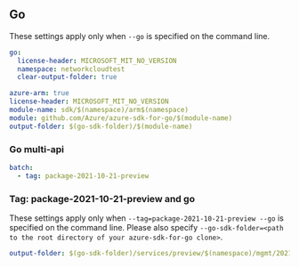 ## Go

These settings apply only when `--go` is specified on the command line.

``` yaml $(go) && !$(track2)
go:
  license-header: MICROSOFT_MIT_NO_VERSION
  namespace: networkcloudtest
  clear-output-folder: true
```

```yaml $(go) && $(track2)
azure-arm: true
license-header: MICROSOFT_MIT_NO_VERSION
module-name: sdk/$(namespace)/arm$(namespace)
module: github.com/Azure/azure-sdk-for-go/$(module-name)
output-folder: $(go-sdk-folder)/$(module-name)
```
### Go multi-api

``` yaml $(go) && $(multiapi)
batch:
  - tag: package-2021-10-21-preview
```
### Tag: package-2021-10-21-preview and go
These settings apply only when `--tag=package-2021-10-21-preview --go` is specified on the command line.
Please also specify `--go-sdk-folder=<path to the root directory of your azure-sdk-for-go clone>`.
``` yaml $(tag) == 'package-2021-10-21-preview' && $(go)
output-folder: $(go-sdk-folder)/services/preview/$(namespace)/mgmt/2021-10-21-preview/$(namespace)
```
